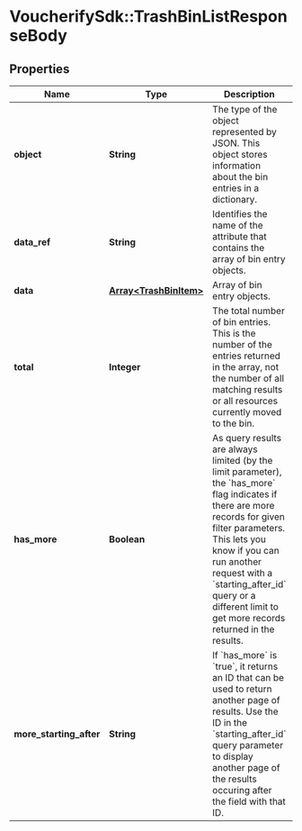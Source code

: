 # VoucherifySdk::TrashBinListResponseBody

## Properties

| Name | Type | Description | Notes |
| ---- | ---- | ----------- | ----- |
| **object** | **String** | The type of the object represented by JSON. This object stores information about the bin entries in a dictionary. | [optional][default to &#39;list&#39;] |
| **data_ref** | **String** | Identifies the name of the attribute that contains the array of bin entry objects. | [optional][default to &#39;data&#39;] |
| **data** | [**Array&lt;TrashBinItem&gt;**](TrashBinItem.md) | Array of bin entry objects. | [optional] |
| **total** | **Integer** | The total number of bin entries. This is the number of the entries returned in the array, not the number of all matching results or all resources currently moved to the bin. | [optional] |
| **has_more** | **Boolean** | As query results are always limited (by the limit parameter), the &#x60;has_more&#x60; flag indicates if there are more records for given filter parameters. This lets you know if you can run another request with a &#x60;starting_after_id&#x60; query or a different limit to get more records returned in the results. | [optional] |
| **more_starting_after** | **String** | If &#x60;has_more&#x60; is &#x60;true&#x60;, it returns an ID that can be used to return another page of results. Use the ID in the &#x60;starting_after_id&#x60; query parameter to display another page of the results occuring after the field with that ID. | [optional] |

